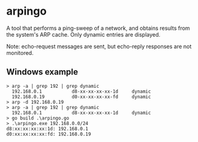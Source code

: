 # arpingo

A tool that performs a ping-sweep of a network, and obtains results from the system's ARP cache. Only dynamic entries are displayed.

Note: echo-request messages are sent, but echo-reply responses are not monitored.

## Windows example

    > arp -a | grep 192 | grep dynamic
      192.168.0.1           d8-xx-xx-xx-xx-1d     dynamic
      192.168.0.19          d0-xx-xx-xx-xx-fd     dynamic
    > arp -d 192.168.0.19
    > arp -a | grep 192 | grep dynamic
      192.168.0.1           d8-xx-xx-xx-xx-1d     dynamic
    > go build .\arpingo.go
    > .\arpingo.exe 192.168.0.0/24
    d8:xx:xx:xx:xx:1d: 192.168.0.1
    d0:xx:xx:xx:xx:fd: 192.168.0.19
